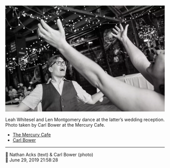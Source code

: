 ![Leah Whitesel and Len Montgomery dance](assets/e85baccbebd81d7d134506fd31a87bef.webp)

Leah Whitesel and Len Montgomery dance at the latter’s wedding reception. Photo taken by Carl Bower at the Mercury Cafe.

* [The Mercury Cafe](http://mercurycafe.com)
* [Carl Bower](https://carlbowerphotos.com)

- - - -

<span aria-hidden="true">👥</span> Nathan Acks (text) & Carl Bower (photo)  
<span aria-hidden="true">📅</span> June 29, 2019 21:58:28
